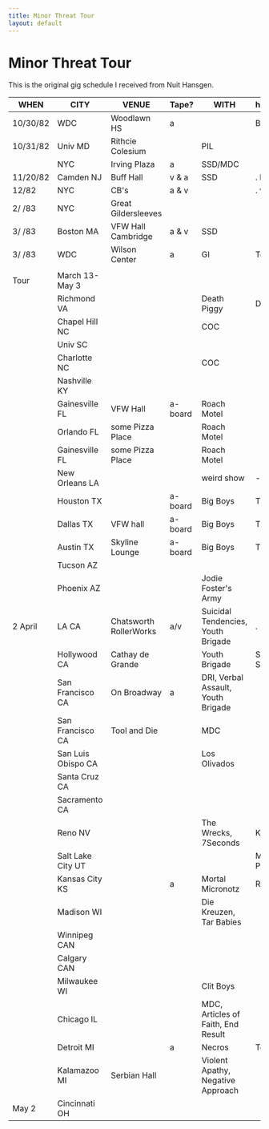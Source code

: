 ```yaml
---
title: Minor Threat Tour
layout: default
---
```


# Minor Threat Tour

This is the original gig schedule I received from Nuit Hansgen.

  WHEN   |        CITY        |         VENUE          |   Tape?   |                WITH                | have/ask
-------- | ------------------ | ---------------------- | --------- | ---------------------------------- | --------
10/30/82 | WDC                | Woodlawn HS            | a         |                                    | Brian
10/31/82 | Univ MD            | Rithcie Colesium       |           | PIL                                |
         | NYC                | Irving Plaza           | a         | SSD/MDC                            |
11/20/82 | Camden NJ          | Buff Hall              | v & a     | SSD                                | . both
12/82    | NYC                | CB's                   | a & v     |                                    | . vid
2/ /83   | NYC                | Great Gildersleeves    |           |                                    |
3/ /83   | Boston MA          | VFW Hall Cambridge     | a & v     | SSD                                |
3/ /83   | WDC                | Wilson Center          | a         | GI                                 | Tom Lyle
         |                    |                        |           |                                    |
Tour     | March 13-May 3     |                        |           |                                    |
         | Richmond VA        |                        |           | Death Piggy                        | Dave
         | Chapel Hill NC     |                        |           | COC                                |
         | Univ SC            |                        |           |                                    |
         | Charlotte NC       |                        |           | COC                                |
         | Nashville KY       |                        |           |                                    |
         | Gainesville FL     | VFW Hall               | a-board   | Roach Motel                        |
         | Orlando FL         | some Pizza Place       |           | Roach Motel                        |
         | Gainesville FL     | some Pizza Place       |           | Roach Motel                        |
         | New Orleans LA     |                        |           | weird show                         | ---
         | Houston TX         |                        | a-board   | Big Boys                           | Tim
         | Dallas TX          | VFW hall               | a-board   | Big Boys                           | Tim
         | Austin TX          | Skyline Lounge         | a-board   | Big Boys                           | Tim
         | Tucson AZ          |                        |           |                                    |
         | Phoenix AZ         |                        |           | Jodie Foster's Army                |
2 April  | LA CA              | Chatsworth RollerWorks | a/v       | Suicidal Tendencies, Youth Brigade | .
         | Hollywood CA       | Cathay de Grande       |           | Youth Brigade                      | Sean Stern
         | San Francisco CA   | On Broadway            | a         | DRI, Verbal Assault, Youth Brigade |
         | San Francisco CA   | Tool and Die           |           | MDC                                |
         | San Luis Obispo CA |                        |           | Los Olivados                       |
         | Santa Cruz CA      |                        |           |                                    |
         | Sacramento CA      |                        |           |                                    |
         | Reno NV            |                        |           | The Wrecks, 7Seconds               | Kevin
         | Salt Lake City UT  |                        |           |                                    | Mark Phillips
         | Kansas City KS     |                        | a         | Mortal Micronotz                   | Rod
         | Madison WI         |                        |           | Die Kreuzen, Tar Babies            |
         | Winnipeg CAN       |                        |           |                                    |
         | Calgary CAN        |                        |           |                                    |
         | Milwaukee WI       |                        |           | Clit Boys                          |
         | Chicago IL         |                        |           | MDC, Articles of Faith, End Result |
         | Detroit MI         |                        | a         | Necros                             | Tesco
         | Kalamazoo MI       | Serbian Hall           |           | Violent Apathy, Negative Approach  |
May 2    | Cincinnati OH      |                        |           |                                    |
